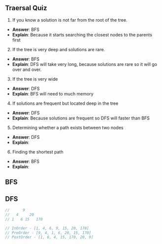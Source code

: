## Traersal Quiz

1. If you know a solution is not far from the root of the tree.

- **Answer**: BFS
- **Explain**: Because it starts searching the closest nodes to the parents first

2. If the tree is very deep and solutions are rare.

- **Answer**: BFS
- **Explain**: DFS will take very long, because solutions are rare so it will go over and over.

3. If the tree is very wide

- **Answer**: DFS
- **Explain**: BFS will need to much memory

4. If solutions are frequent but located deep in the tree

- **Answer**: DFS
- **Explain**: Because solutions are frequent so DFS will faster than BFS

5. Determining whether a path exists between two nodes

- **Answer**: DFS
- **Explain**:

6. Finding the shortest path

- **Answer**: BFS
- **Explain**:

## BFS

## DFS

```go
//      9
//   4     20
// 1   6 15   170

// InOrder - [1, 4, 6, 9, 15, 20, 170]
// PreOrder - [9, 4, 1, 6, 20, 15, 170]
// PostOrder - [1, 6, 4, 15, 170, 20, 9]
```
